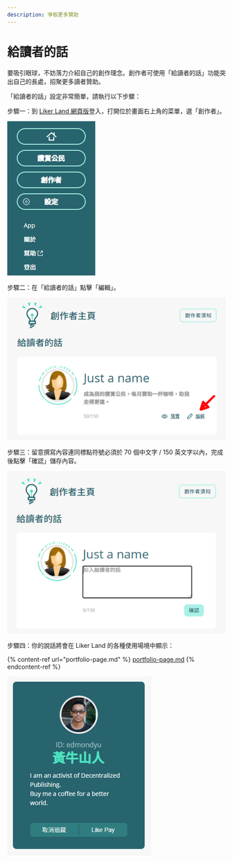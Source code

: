 ```yaml
---
description: 爭取更多贊助
---
```


# 給讀者的話

要吸引眼球，不妨落力介紹自己的創作理念。創作者可使用「給讀者的話」功能突出自己的長處，招聚更多讀者贊助。

「給讀者的話」設定非常簡單，請執行以下步驟：

步驟一：到 [Liker Land 網頁版](https://liker.land)登入，打開位於畫面右上角的菜單，選「創作者」。

![](../../.gitbook/assets/civic-liker-menu.png)

步驟二：在「給讀者的話」點擊「編輯」。

![](../../.gitbook/assets/creators-pitch-1.png)

步驟三：留意撰寫內容連同標點符號必須於 70 個中文字 / 150 英文字以內，完成後點擊「確認」儲存內容。

![](../../.gitbook/assets/creators-pitch-2.png)

步驟四：你的說話將會在 Liker Land 的各種使用場境中顯示：

{% content-ref url="portfolio-page.md" %}
[portfolio-page.md](portfolio-page.md)
{% endcontent-ref %}

![](../../.gitbook/assets/likerid-avatar.png)
